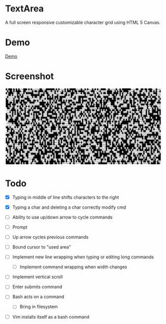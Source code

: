 # TextArea

A full screen responsive customizable character grid using HTML 5 Canvas.

# Demo

[Demo](https://strawstack.github.io/TextArea/)

# Screenshot

![](./screenshot.png)

# Todo

- [x] Typing in middle of line shifts characters to the right
- [x] Typing a char and deleting a char correctly modify cmd
- [ ] Ability to use up/down arrow to cycle commands

- [ ] Prompt
- [ ] Up arrow cycles previous commands

- [ ] Bound cursor to "used area"

- [ ] Implement new line wrapping when typing or editing long commands
    - [ ] Implement command wrapping when width changes

- [ ] Implement vertical scroll

- [ ] Enter submits command
- [ ] Bash acts on a command
    - [ ] Bring in filesystem
- [ ] Vim installs itself as a bash command